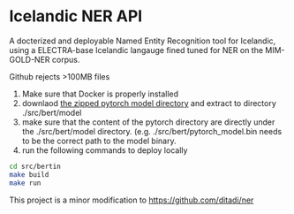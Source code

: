 # Icelandic NER API 

A docterized and deployable Named Entity Recognition tool for Icelandic, using a ELECTRA-base Icelandic langauge fined tuned for NER on the MIM-GOLD-NER corpus. 

Github rejects >100MB files 
1) Make sure that Docker is properly installed
2) downlaod [the zipped pytorch model directory](https://drive.google.com/file/d/1LtssB04q-WcJncfEkatt52QSOjTzT8ro/view?usp=sharing) and extract to directory ./src/bert/model
3) make sure that the content of the pytorch directory are directly under the ./src/bert/model directory. (e.g. ./src/bert/pytorch_model.bin needs to be the correct path to the model binary. 
4) run the following commands to deploy locally

```bash
cd src/bertin
make build
make run
```

This project is a minor modification to https://github.com/ditadi/ner
